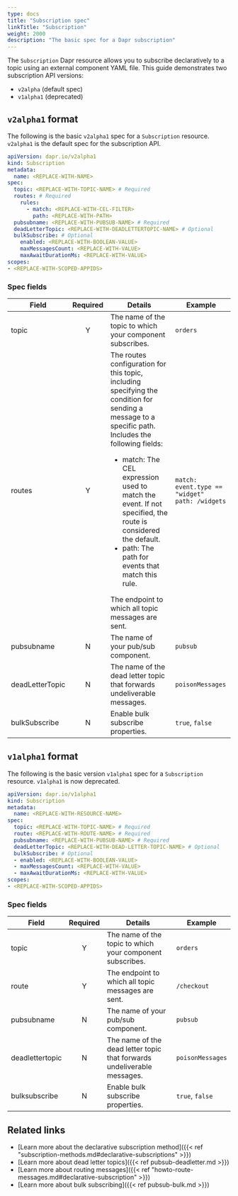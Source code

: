 ```yaml
---
type: docs
title: "Subscription spec"
linkTitle: "Subscription"
weight: 2000
description: "The basic spec for a Dapr subscription"
---
```


The `Subscription` Dapr resource allows you to subscribe declaratively to a topic using an external component YAML file. This guide demonstrates two subscription API versions:

- `v2alpha` (default spec)
- `v1alpha1` (deprecated)

## `v2alpha1` format

The following is the basic `v2alpha1` spec for a `Subscription` resource. `v2alpha1` is the default spec for the subscription API.

```yml
apiVersion: dapr.io/v2alpha1
kind: Subscription
metadata:
  name: <REPLACE-WITH-NAME>
spec:
  topic: <REPLACE-WITH-TOPIC-NAME> # Required
  routes: # Required
    rules:
      - match: <REPLACE-WITH-CEL-FILTER>
        path: <REPLACE-WITH-PATH>
  pubsubname: <REPLACE-WITH-PUBSUB-NAME> # Required
  deadLetterTopic: <REPLACE-WITH-DEADLETTERTOPIC-NAME> # Optional
  bulkSubscribe: # Optional
    enabled: <REPLACE-WITH-BOOLEAN-VALUE>
    maxMessagesCount: <REPLACE-WITH-VALUE>
    maxAwaitDurationMs: <REPLACE-WITH-VALUE>
scopes:
- <REPLACE-WITH-SCOPED-APPIDS>
```

### Spec fields

| Field              | Required | Details | Example |
|--------------------|:--------:|---------|---------|
| topic | Y | The name of the topic to which your component subscribes. | `orders` |
| routes | Y | The routes configuration for this topic, including specifying the condition for sending a message to a specific path. Includes the following fields: <br><ul><li>match: The CEL expression used to match the event. If not specified, the route is considered the default. </li><li>path: The path for events that match this rule. </li></ul>The endpoint to which all topic messages are sent. | `match: event.type == "widget"` <br>`path: /widgets` |
| pubsubname | N | The name of your pub/sub component. | `pubsub` |
| deadLetterTopic | N | The name of the dead letter topic that forwards undeliverable messages. | `poisonMessages` |
| bulkSubscribe | N | Enable bulk subscribe properties. | `true`, `false` |


## `v1alpha1` format

The following is the basic version `v1alpha1` spec for a `Subscription` resource. `v1alpha1` is now deprecated.

```yml
apiVersion: dapr.io/v1alpha1
kind: Subscription
metadata:
  name: <REPLACE-WITH-RESOURCE-NAME>
spec:
  topic: <REPLACE-WITH-TOPIC-NAME> # Required
  route: <REPLACE-WITH-ROUTE-NAME> # Required
  pubsubname: <REPLACE-WITH-PUBSUB-NAME> # Required
  deadLetterTopic: <REPLACE-WITH-DEAD-LETTER-TOPIC-NAME> # Optional
  bulkSubscribe: # Optional
  - enabled: <REPLACE-WITH-BOOLEAN-VALUE>
  - maxMessagesCount: <REPLACE-WITH-VALUE>
  - maxAwaitDurationMs: <REPLACE-WITH-VALUE>
scopes:
- <REPLACE-WITH-SCOPED-APPIDS>
```

### Spec fields

| Field              | Required | Details | Example |
|--------------------|:--------:|---------|---------|
| topic | Y | The name of the topic to which your component subscribes. | `orders` |
| route | Y | The endpoint to which all topic messages are sent. | `/checkout` |
| pubsubname | N | The name of your pub/sub component. | `pubsub` |
| deadlettertopic | N | The name of the dead letter topic that forwards undeliverable messages. | `poisonMessages` |
| bulksubscribe | N | Enable bulk subscribe properties. | `true`, `false` |

## Related links
- [Learn more about the declarative subscription method]({{< ref "subscription-methods.md#declarative-subscriptions" >}})
- [Learn more about dead letter topics]({{< ref pubsub-deadletter.md >}})
- [Learn more about routing messages]({{< ref "howto-route-messages.md#declarative-subscription" >}})
- [Learn more about bulk subscribing]({{< ref pubsub-bulk.md >}})